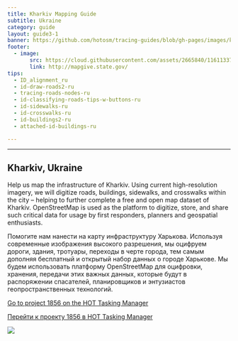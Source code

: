 ```yaml
---
title: Kharkiv Mapping Guide
subtitle: Ukraine
category: guide
layout: guide3-1
banner: https://github.com/hotosm/tracing-guides/blob/gh-pages/images/kharkiv_univ.jpg?raw=true
footer: 
  - image:
       src: https://cloud.githubusercontent.com/assets/2665840/11611337/2ca01dca-9b96-11e5-95f0-153e0811a897.png
       link: http://mapgive.state.gov/
tips:
  - ID_alignment_ru
  - id-draw-roads2-ru
  - tracing-roads-nodes-ru
  - id-classifying-roads-tips-w-buttons-ru
  - id-sidewalks-ru
  - id-crosswalks-ru
  - id-buildings2-ru
  - attached-id-buildings-ru

---
```


<div id="test" class="col-lg-5 col-sm-6">
<hr class="section-heading-spacer">
<div class="clearfix"></div>


<h2 class="section-heading">Kharkiv, Ukraine</h2>

<p>
Help us map the infrastructure of Kharkiv. Using current high-resolution imagery, we will digitize roads, buildings, sidewalks, and crosswalks within the city – helping to further complete a free and open map dataset of Kharkiv. OpenStreetMap is used as the platform to digitize, store, and share such critical data for usage by first responders, planners and geospatial enthusiasts.
</p>

<p>
Помогите нам нанести на карту инфраструктуру Харькова. Используя современные изображения высокого разрешения, мы оцифруем дороги, здания, тротуары, переходы в черте города, тем самым дополняя бесплатный и открытый набор данных о городе Харькове. Мы будем использовать платформу OpenStreetMap для оцифровки, хранения, передачи этих важных данных, которые будут в распоряжении спасателей, планировщиков и энтузиастов геопространственных технологий.
</p>

<p>
  <a href="https://tasks.hotosm.org/project/1856" target="_blank"> Go to project 1856 on the HOT Tasking Manager</a>
</p>
<p>
  <a href="https://tasks.hotosm.org/project/1856" target="_blank"> Перейти к проекту 1856 в НОТ Tasking Manager
</a>
</p>
</div>

<div id="test" class="col-lg-5 col-sm-6 col-lg-offset-1">

<img src="{{site.baseurl}}/images/kharkiv_group.jpg">

</div>
